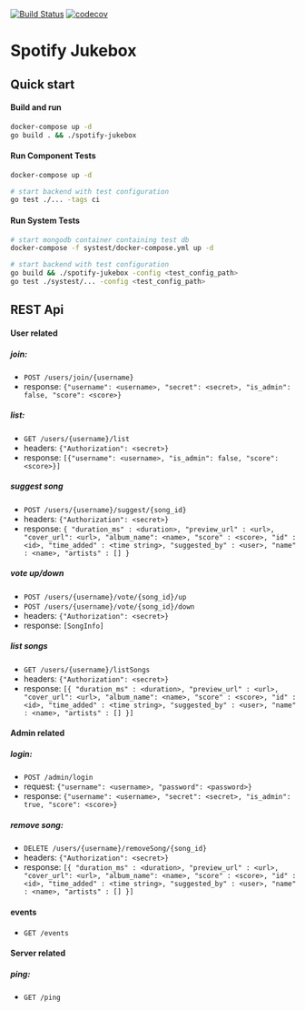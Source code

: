 [![Build Status](https://github.com/antonbaumann/spotify-jukebox/workflows/build/badge.svg)](https://github.com/antonbaumann/spotify-jukebox/actions?workflow=build)
[![codecov](https://codecov.io/gh/antonbaumann/spotify-jukebox/branch/master/graph/badge.svg?token=juTAuitYfJ)](https://codecov.io/gh/antonbaumann/spotify-jukebox)
# Spotify Jukebox

## Quick start
#### Build and run
```sh
docker-compose up -d
go build . && ./spotify-jukebox
```
#### Run Component Tests
```sh
docker-compose up -d

# start backend with test configuration
go test ./... -tags ci
```
#### Run System Tests
```sh
# start mongodb container containing test db
docker-compose -f systest/docker-compose.yml up -d

# start backend with test configuration
go build && ./spotify-jukebox -config <test_config_path>
go test ./systest/... -config <test_config_path>
```

## REST Api
#### User related
##### join: 
- `POST /users/join/{username}`
- response: `{"username": <username>, "secret": <secret>, "is_admin": false, "score": <score>}`
##### list:
- `GET /users/{username}/list`
- headers: `{"Authorization": <secret>}`
- response: `[{"username": <username>, "is_admin": false, "score": <score>}]`
##### suggest song
- `POST /users/{username}/suggest/{song_id}`
- headers: `{"Authorization": <secret>}`
- response: `{
                 "duration_ms" : <duration>,
                 "preview_url" : <url>,
                 "cover_url": <url>,
                 "album_name": <name>,
                 "score" : <score>,
                 "id" : <id>,
                 "time_added" : <time string>,
                 "suggested_by" : <user>,
                 "name" : <name>,
                 "artists" : []
               }`
##### vote up/down
- `POST /users/{username}/vote/{song_id}/up`
- `POST /users/{username}/vote/{song_id}/down`
- headers: `{"Authorization": <secret>}`
- response: `[SongInfo]`
##### list songs
- `GET /users/{username}/listSongs`
- headers: `{"Authorization": <secret>}`
- response: `[{
                 "duration_ms" : <duration>,
                 "preview_url" : <url>,
                 "cover_url": <url>,
                 "album_name": <name>,
                 "score" : <score>,
                 "id" : <id>,
                 "time_added" : <time string>,
                 "suggested_by" : <user>,
                 "name" : <name>,
                 "artists" : []
               }]`
#### Admin related
##### login: 
- `POST /admin/login` 
- request: `{"username": <username>, "password": <password>}`
- response: `{"username": <username>, "secret": <secret>, "is_admin": true, "score": <score>}`
##### remove song: 
- `DELETE /users/{username}/removeSong/{song_id}`
- headers: `{"Authorization": <secret>}`
- response: `[{
                   "duration_ms" : <duration>,
                   "preview_url" : <url>,
                   "cover_url": <url>,
                   "album_name": <name>,
                   "score" : <score>,
                   "id" : <id>,
                   "time_added" : <time string>,
                   "suggested_by" : <user>,
                   "name" : <name>,
                   "artists" : []
                 }]`
                 
#### events
- `GET /events`

#### Server related
##### ping:
- `GET /ping`